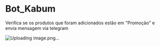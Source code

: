 # Bot_Kabum
Verifica se os produtos que foram adicionados estão em "Promoção" e envia mensagem via telegram

![Uploading image.png…]()

